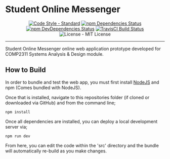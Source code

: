 # Student Online Messenger
<p align="center">
  <a href="http://standardjs.com/"><img src="https://img.shields.io/badge/code%20style-standard-brightgreen.svg" alt="Code Style - Standard"></a>
  <a href="https://david-dm.org/jp-systems/som"><img src="https://david-dm.org/jp-systems/som/status.svg" alt="npm Dependencies Status"></a>
  <a href="https://david-dm.org/jp-systems/som?type=dev"><img src="https://david-dm.org/jp-systems/som/dev-status.svg" alt="npm DevDependencies Status"></a>
  <a href="https://travis-ci.org/jp-systems/som"><img src="https://travis-ci.org/jp-systems/som.svg?branch=master" alt="TravisCI Build Status"></a>
  <img src="https://img.shields.io/github/license/jp-systems/som.svg" alt="License - MIT License">
</p>

---

Student Online Messenger online web application prototype developed for COMP2311 Systems Analysis & Design module.

## How to Build
In order to bundle and test the web app, you must first install <a href="https://nodejs.org/en/">NodeJS</a> and npm (Comes bundled with NodeJS).

Once that is installed, navigate to this repositories folder (if cloned or downloaded via GitHub) and from the command line;

````
npm install
````

Once all dependencies are installed, you can deploy a local development server via;

````
npm run dev
````

From here, you can edit the code within the 'src' directory and the bundle will automatically re-build as you make changes.
